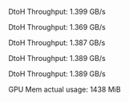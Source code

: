 
DtoH Throughput: 1.399 GB/s

DtoH Throughput: 1.369 GB/s

DtoH Throughput: 1.387 GB/s

DtoH Throughput: 1.389 GB/s

DtoH Throughput: 1.389 GB/s



GPU Mem actual usage: 1438 MiB